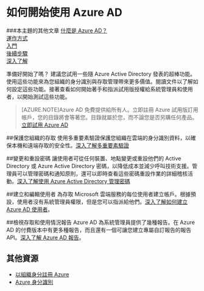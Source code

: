 <properties
	pageTitle="如何開始使用 Azure AD"
	description="說明如何註冊 Azure 以及嘗試使用 Azure AD 的第一個步驟。"
	services="active-directory"
	documentationCenter=""
	authors="curtand"
	manager="terrylan"
	editor=""/>

<tags
	ms.service="active-directory"
	ms.workload="identity"
	ms.tgt_pltfrm="na"
	ms.devlang="na"
	ms.topic="article"
	ms.date="07/02/2015"
	ms.author="curtand"/>

# 如何開始使用 Azure AD

###本主題的其他文章
[什麼是 Azure AD？](active-directory-whatis.md)<br> [運作方式](active-directory-works.md)<br> [入門](active-directory-get-started.md)<br> [後續步驟](active-directory-next-steps.md)<br> [深入了解](active-directory-learn-map.md)


準備好開始了嗎？ 建議您試用一些隨 Azure Active Directory 發表的超棒功能。使用這些功能來為您組織的身分識別與存取管理帶來更多價值。閱讀文件以了解如何設定這些功能。接著查看如何開始著手和指派試用版授權給系統管理員和使用者，以開始測試這些功能。


> [AZURE.NOTE]Azure AD 免費提供給所有人。立即註冊 Azure 試用版訂用帳戶，您的目錄將會等著您。目錄就屬於您，而不論您是否另購任何產品。[立即試用 Azure AD](http://azure.microsoft.com/trial/get-started-active-directory/)

##保護您組織的存取
使用多重要素驗證保護您組織在雲端的身分識別資料，以確保本機和遠端存取的安全性。[深入了解多重要素驗證](../multi-factor-authentication.md)

##變更和重設密碼
讓使用者可從任何裝置、地點變更或重設他們的 Active Directory 或 Azure Active Directory 密碼，以降低成本並減少呼叫技術支援。管理員可以管理密碼和通知原則，還可以即時查看這些密碼重設作業的詳細稽核活動。[深入了解使用 Azure Active Directory 管理密碼](active-directory-manage-passwords.md)

##建立和編輯使用者
為存取 Microsoft 雲端服務的每位使用者建立帳戶。根據預設，使用者沒有系統管理員權限，但是您可以指派給他們。[深入了解如何建立 Azure AD 使用者](active-directory-create-users.md)。

##檢視存取和使用情況報告
Azure AD 為系統管理員提供了幾種報告。在 Azure AD 的付費版本中有更多種報告，而且還有一個可讓您建立專屬自訂報告的報告 API。[深入了解 Azure AD 報告](active-directory-view-access-usage-reports.md)。

## 其他資源

* [以組織身分註冊 Azure](sign-up-organization.md)
* [Azure 身分識別](fundamentals-identity.md)

<!---HONumber=August15_HO6-->